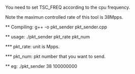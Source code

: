 You need to set TSC_FREQ according to the cpu frequency. 

Note the maximun controlled rate of this tool is 38Mpps. 

** Compiling: g++ -o pkt_sender pkt_sender.cpp

** usage: ./pkt_sender pkt_rate pkt_num

*** pkt_rate: unit is Mpps.

*** pkt_num: pkt number that you want to send.

** eg: ./pkt_sender 38 100000000

